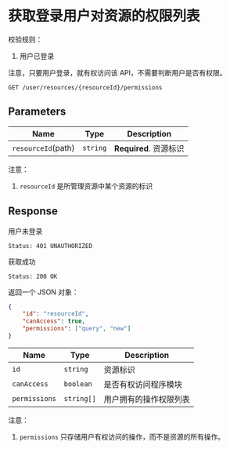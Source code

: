 # 获取登录用户对资源的权限列表

校验规则：

1. 用户已登录

注意，只要用户登录，就有权访问该 API，不需要判断用户是否有权限。

```text
GET /user/resources/{resourceId}/permissions
```

## Parameters

| Name               | Type     | Description            |
| ------------------ | -------- | ---------------------- |
| `resourceId`(path) | `string` | **Required**. 资源标识 |


注意：

1. `resourceId` 是所管理资源中某个资源的标识

## Response

用户未登录

```text
Status: 401 UNAUTHORIZED
```

获取成功

```text
Status: 200 OK
```

返回一个 JSON 对象：

```json
{
    "id": "resourceId",
    "canAccess": true,
    "permissions": ["query", "new"]
}
```

| Name          | Type       | Description            |
| ------------- | ---------- | ---------------------- |
| `id`          | `string`   | 资源标识               |
| `canAccess`   | `boolean`  | 是否有权访问程序模块   |
| `permissions` | `string[]` | 用户拥有的操作权限列表 |

注意：

1. `permissions` 只存储用户有权访问的操作，而不是资源的所有操作。